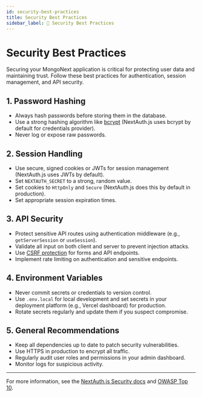 ```yaml
---
id: security-best-practices
title: Security Best Practices
sidebar_label: 🔐 Security Best Practices
---
```


# Security Best Practices

Securing your MongoNext application is critical for protecting user data and maintaining trust. Follow these best practices for authentication, session management, and API security.

## 1. Password Hashing

- Always hash passwords before storing them in the database.
- Use a strong hashing algorithm like [bcrypt](https://www.npmjs.com/package/bcrypt) (NextAuth.js uses bcrypt by default for credentials provider).
- Never log or expose raw passwords.

## 2. Session Handling

- Use secure, signed cookies or JWTs for session management (NextAuth.js uses JWTs by default).
- Set `NEXTAUTH_SECRET` to a strong, random value.
- Set cookies to `HttpOnly` and `Secure` (NextAuth.js does this by default in production).
- Set appropriate session expiration times.

## 3. API Security

- Protect sensitive API routes using authentication middleware (e.g., `getServerSession` or `useSession`).
- Validate all input on both client and server to prevent injection attacks.
- Use [CSRF protection](https://next-auth.js.org/configuration/pages#csrf-token) for forms and API endpoints.
- Implement rate limiting on authentication and sensitive endpoints.

## 4. Environment Variables

- Never commit secrets or credentials to version control.
- Use `.env.local` for local development and set secrets in your deployment platform (e.g., Vercel dashboard) for production.
- Rotate secrets regularly and update them if you suspect compromise.

## 5. General Recommendations

- Keep all dependencies up to date to patch security vulnerabilities.
- Use HTTPS in production to encrypt all traffic.
- Regularly audit user roles and permissions in your admin dashboard.
- Monitor logs for suspicious activity.

---

For more information, see the [NextAuth.js Security docs](https://next-auth.js.org/getting-started/security) and [OWASP Top 10](https://owasp.org/www-project-top-ten/). 